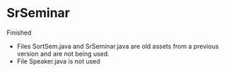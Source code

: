 # SrSeminar
Finished

- Files SortSem.java and SrSeminar.java are old assets from a previous version and are not being used.
- File Speaker.java is not used
